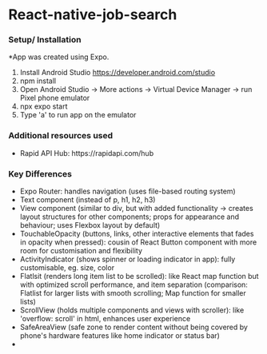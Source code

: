 # React-native-job-search

<h3>Setup/ Installation</h3>

*App was created using Expo. 
1. Install Android Studio https://developer.android.com/studio
2. npm install
3. Open Android Studio -> More actions -> Virtual Device Manager -> run Pixel phone emulator
4. npx expo start
5. Type 'a' to run app on the emulator 

<h3>Additional resources used</h3>
<ul>
  <li>Rapid API Hub: https://rapidapi.com/hub</li>
</ul>

<h3>Key Differences</h3>
<ul>
  <li>Expo Router: handles navigation (uses file-based routing system)</li>
  <li>Text component (instead of p, h1, h2, h3)</li>
  <li>View component (similar to div, but with added functionality -> creates layout structures for other components; props for appearance and behaviour; uses Flexbox layout by default)</li>
  <li>TouchableOpacity (buttons, links, other interactive elements that fades in opacity when pressed): cousin of React Button component with more room for customisation and flexibility</li>
  <li>ActivityIndicator (shows spinner or loading indicator in app): fully customisable, eg. size, color</li>
  <li>Flatlsit (renders long item list to be scrolled): like React map function but with optimized scroll performance, and item separation (comparison: Flatlist for larger lists with smooth scrolling; Map function for smaller lists)</li>
  <li>ScrollView (holds multiple components and views with scroller): like 'overflow: scroll' in html, enhances user experience</li>
  <li>SafeAreaView (safe zone to render content without being covered by phone's hardware features like home indicator or status bar)</li>
  <li></li>
</ul>
 
